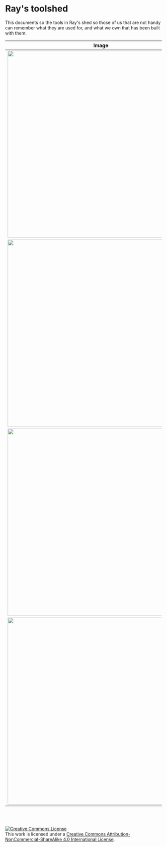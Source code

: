 # Ray's toolshed

This documents so  the tools in Ray's shed so those of us that are not handy can remember what they are used for, and what we own that has been built with them.

|      Image        |     Audio |     Description |
|-------------------|----------------:|:----------------:|
| <a href="https://didycookie.github.io/rays_toolshed/images/toolboard.jpg"><img src="https://didycookie.github.io/rays_toolshed/images/toolboard.jpg" width="600px"> </a>| <audio controls style="width: 200px;"> <source src="audio/toolboard.m4a" type="audio/mp4">> </audio>|This is what an organised tool board looks like. Sketch the shape of the tools, so that each has a place on the peg board. |
| <a href="https://didycookie.github.io/rays_toolshed/images/slider_saw.jpg"> <img src="https://didycookie.github.io/rays_toolshed/images/slider_saw.jpg" width="600px"> </a>| <audio controls style="width: 200px;"> <source src="audio/slider_saw.m4a" type="audio/mp4">> </audio>|This is a slider saw. This is for timber docking, cutting off lengths and cut can be at various angles. I cut some firewood on it recently. Mostly used for pine board, chip board, masonite. Can cut a 2' piece of board by cutting half, turning around and cutting other half.|
| <a href="https://didycookie.github.io/rays_toolshed/images/pedestal_drill.jpg"> <img src="https://didycookie.github.io/rays_toolshed/images/pedestal_drill.jpg" width="600px"> </a>| <audio controls style="width: 200px;"> <source src="audio/pedestal_drill.m4a" type="audio/mp4">> </audio>|This is a pedestal drill. |
| <a href="https://didycookie.github.io/rays_toolshed/images/linishing_machine.jpg"> <img src="https://didycookie.github.io/rays_toolshed/images/linishing_machine.jpg" width="600px"> </a>| <audio controls style="width: 200px;"> <source src="audio/linishing_machine.m4a" type="audio/mp4">> </audio>|This is a linishing machine. |


<br>
<br>

<a rel="license" href="http://creativecommons.org/licenses/by-nc-sa/4.0/"><img alt="Creative Commons License" style="border-width:0" src="https://i.creativecommons.org/l/by-nc-sa/4.0/88x31.png" /></a><br />This work is licensed under a <a rel="license" href="http://creativecommons.org/licenses/by-nc-sa/4.0/">Creative Commons Attribution-NonCommercial-ShareAlike 4.0 International License</a>.
